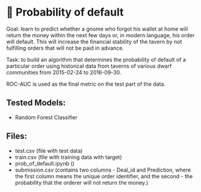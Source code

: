 # 🚀 Probability of default

Goal: learn to predict whether a gnome who forgot his wallet at home will return the money within the next few days or, in modern language, his order will default. This will increase the financial stability of the tavern by not fulfilling orders that will not be paid in advance.

Task: to build an algorithm that determines the probability of default of a particular order using historical data from taverns of various dwarf communities from 2015-02-24 to 2016-09-30.

ROC-AUC is used as the final metric on the test part of the data.

## Tested Models:
- Random Forest Classifier

## Files:
- test.csv (file with test data)
- train.csv (file with training data with target)
- prob_of_default.ipynb ()
- submission.csv (contains two columns - Deal_id and Prediction, where the first column means the unique order identifier, and the second - the probability that the orderer will not return the money.)
